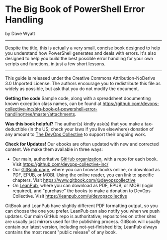 
# The Big Book of PowerShell Error Handling

by Dave Wyatt

---

Despite the title, this is actually a very small, concise book designed to help you understand how PowerShell generates and deals with errors. It's also designed to help you build the best possible error handling for your own scripts and functions, in just a few short lessons.

---
 
This guide is released under the Creative Commons Attribution-NoDerivs 3.0 Unported License. The authors encourage you to redistribute this file as widely as possible, but ask that you do not modify the document.

**Getting the code** Sample code, along with a spreadsheet documenting known exception class names, can be found at https://github.com/devops-collective-inc/big-book-of-powershell-error-handling/tree/master/attachments. 

**Was this book helpful?** The author(s) kindly ask(s) that you make a tax-deductible (in the US; check your laws if you live elsewhere) donation of any amount to [The DevOps Collective](https://devopscollective.org/donate/) to support their ongoing work.

**Check for Updates!** Our ebooks are often updated with new and corrected content. We make them available in three ways:

* Our main, authoritative [GitHub organization](https://github.com/devops-collective-inc), with a repo for each book. Visit https://github.com/devops-collective-inc/
* Our [GitBook page](https://www.gitbook.com/@devopscollective), where you can browse books online, or download as PDF, EPUB, or MOBI. Using the online reader, you can link to specific chapters. Visit https://www.gitbook.com/@devopscollective
* On [LeanPub](https://leanpub.com/u/devopscollective), where you can download as PDF, EPUB, or MOBI (login required), and "purchase" the books to make a donation to DevOps Collective. Visit https://leanpub.com/u/devopscollective

GitBook and LeanPub have slightly different PDF formatting output, so you can choose the one you prefer. LeanPub can also notify you when we push updates. Our main GitHub repo is authoritative; repositories on other sites are usually just mirrors used for the publishing process. GitBook will usually contain our latest version, including not-yet-finished bits; LeanPub always contains the most recent "public release" of any book.
